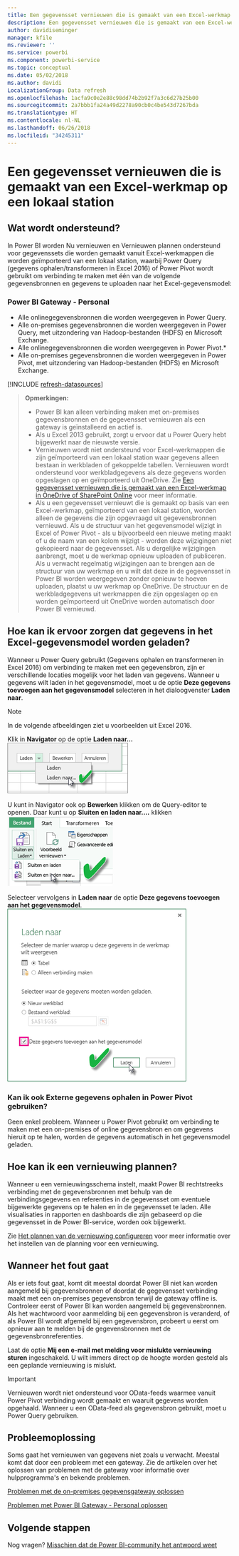 ```yaml
---
title: Een gegevensset vernieuwen die is gemaakt van een Excel-werkmap - lokaal
description: Een gegevensset vernieuwen die is gemaakt van een Excel-werkmap op een lokaal station
author: davidiseminger
manager: kfile
ms.reviewer: ''
ms.service: powerbi
ms.component: powerbi-service
ms.topic: conceptual
ms.date: 05/02/2018
ms.author: davidi
LocalizationGroup: Data refresh
ms.openlocfilehash: 1acfa9c0e2e88c98dd74b2b92f7a3c6d27b25b00
ms.sourcegitcommit: 2a7bbb1fa24a49d2278a90cb0c4be543d7267bda
ms.translationtype: HT
ms.contentlocale: nl-NL
ms.lasthandoff: 06/26/2018
ms.locfileid: "34245311"
---
```

# <a name="refresh-a-dataset-created-from-an-excel-workbook-on-a-local-drive"></a>Een gegevensset vernieuwen die is gemaakt van een Excel-werkmap op een lokaal station
## <a name="whats-supported"></a>Wat wordt ondersteund?
In Power BI worden Nu vernieuwen en Vernieuwen plannen ondersteund voor gegevenssets die worden gemaakt vanuit Excel-werkmappen die worden geïmporteerd van een lokaal station, waarbij Power Query (gegevens ophalen/transformeren in Excel 2016) of Power Pivot wordt gebruikt om verbinding te maken met één van de volgende gegevensbronnen en gegevens te uploaden naar het Excel-gegevensmodel:  

### <a name="power-bi-gateway---personal"></a>Power BI Gateway - Personal
* Alle onlinegegevensbronnen die worden weergegeven in Power Query.
* Alle on-premises gegevensbronnen die worden weergegeven in Power Query, met uitzondering van Hadoop-bestanden (HDFS) en Microsoft Exchange.
* Alle onlinegegevensbronnen die worden weergegeven in Power Pivot.\*
* Alle on-premises gegevensbronnen die worden weergegeven in Power Pivot, met uitzondering van Hadoop-bestanden (HDFS) en Microsoft Exchange.

<!-- Refresh Data sources-->
[!INCLUDE [refresh-datasources](./includes/refresh-datasources.md)]

> **Opmerkingen:**  
> 
> * Power BI kan alleen verbinding maken met on-premises gegevensbronnen en de gegevensset vernieuwen als een gateway is geïnstalleerd en actief is.
> * Als u Excel 2013 gebruikt, zorgt u ervoor dat u Power Query hebt bijgewerkt naar de nieuwste versie.
> * Vernieuwen wordt niet ondersteund voor Excel-werkmappen die zijn geïmporteerd van een lokaal station waar gegevens alleen bestaan in werkbladen of gekoppelde tabellen. Vernieuwen wordt ondersteund voor werkbladgegevens als deze gegevens worden opgeslagen op en geïmporteerd uit OneDrive. Zie [Een gegevensset vernieuwen die is gemaakt van een Excel-werkmap in OneDrive of SharePoint Online](refresh-excel-file-onedrive.md) voor meer informatie.
> * Als u een gegevensset vernieuwt die is gemaakt op basis van een Excel-werkmap, geïmporteerd van een lokaal station, worden alleen de gegevens die zijn opgevraagd uit gegevensbronnen vernieuwd. Als u de structuur van het gegevensmodel wijzigt in Excel of Power Pivot - als u bijvoorbeeld een nieuwe meting maakt of u de naam van een kolom wijzigt - worden deze wijzigingen niet gekopieerd naar de gegevensset. Als u dergelijke wijzigingen aanbrengt, moet u de werkmap opnieuw uploaden of publiceren. Als u verwacht regelmatig wijzigingen aan te brengen aan de structuur van uw werkmap en u wilt dat deze in de gegevensset in Power BI worden weergegeven zonder opnieuw te hoeven uploaden, plaatst u uw werkmap op OneDrive. De structuur en de werkbladgegevens uit werkmappen die zijn opgeslagen op en worden geïmporteerd uit OneDrive worden automatisch door Power BI vernieuwd.
> 
> 

## <a name="how-do-i-make-sure-data-is-loaded-to-the-excel-data-model"></a>Hoe kan ik ervoor zorgen dat gegevens in het Excel-gegevensmodel worden geladen?
Wanneer u Power Query gebruikt (Gegevens ophalen en transformeren in Excel 2016) om verbinding te maken met een gegevensbron, zijn er verschillende locaties mogelijk voor het laden van gegevens. Wanneer u gegevens wilt laden in het gegevensmodel, moet u de optie **Deze gegevens toevoegen aan het gegevensmodel** selecteren in het dialoogvenster **Laden naar**.

> [!NOTE]
> In de volgende afbeeldingen ziet u voorbeelden uit Excel 2016.
> 
> 

Klik in **Navigator** op de optie **Laden naar...**  
    ![](media/refresh-excel-file-local-drive/refresh_loadtodm_1.png)

U kunt in Navigator ook op **Bewerken** klikken om de Query-editor te openen. Daar kunt u op **Sluiten en laden naar....** klikken  
    ![](media/refresh-excel-file-local-drive/refresh_loadtodm_2.png)

Selecteer vervolgens in **Laden naar** de optie **Deze gegevens toevoegen aan het gegevensmodel**.  
    ![](media/refresh-excel-file-local-drive/refresh_loadtodm_3.png)

### <a name="what-if-i-use-get-external-data-in-power-pivot"></a>Kan ik ook Externe gegevens ophalen in Power Pivot gebruiken?
Geen enkel probleem. Wanneer u Power Pivot gebruikt om verbinding te maken met een on-premises of online gegevensbron en om gegevens hieruit op te halen, worden de gegevens automatisch in het gegevensmodel geladen.

## <a name="how-do-i-schedule-refresh"></a>Hoe kan ik een vernieuwing plannen?
Wanneer u een vernieuwingsschema instelt, maakt Power BI rechtstreeks verbinding met de gegevensbronnen met behulp van de verbindingsgegevens en referenties in de gegevensset om eventuele bijgewerkte gegevens op te halen en in de gegevensset te laden. Alle visualisaties in rapporten en dashboards die zijn gebaseerd op die gegevensset in de Power BI-service, worden ook bijgewerkt.

Zie [Het plannen van de vernieuwing configureren](refresh-scheduled-refresh.md) voor meer informatie over het instellen van de planning voor een vernieuwing.

## <a name="when-things-go-wrong"></a>Wanneer het fout gaat
Als er iets fout gaat, komt dit meestal doordat Power BI niet kan worden aangemeld bij gegevensbronnen of doordat de gegevensset verbinding maakt met een on-premises gegevensbron terwijl de gateway offline is. Controleer eerst of Power BI kan worden aangemeld bij gegevensbronnen. Als het wachtwoord voor aanmelding bij een gegevensbron is veranderd, of als Power BI wordt afgemeld bij een gegevensbron, probeert u eerst om opnieuw aan te melden bij de gegevensbronnen met de gegevensbronreferenties.

Laat de optie **Mij een e-mail met melding voor mislukte vernieuwing sturen** ingeschakeld. U wilt immers direct op de hoogte worden gesteld als een geplande vernieuwing is mislukt.

>[!IMPORTANT]
>Vernieuwen wordt niet ondersteund voor OData-feeds waarmee vanuit Power Pivot verbinding wordt gemaakt en waaruit gegevens worden opgehaald. Wanneer u een OData-feed als gegevensbron gebruikt, moet u Power Query gebruiken.

## <a name="troubleshooting"></a>Probleemoplossing
Soms gaat het vernieuwen van gegevens niet zoals u verwacht. Meestal komt dat door een probleem met een gateway. Zie de artikelen over het oplossen van problemen met de gateway voor informatie over hulpprogramma's en bekende problemen.

[Problemen met de on-premises gegevensgateway oplossen](service-gateway-onprem-tshoot.md)

[Problemen met Power BI Gateway - Personal oplossen](service-admin-troubleshooting-power-bi-personal-gateway.md)

## <a name="next-steps"></a>Volgende stappen
Nog vragen? [Misschien dat de Power BI-community het antwoord weet](http://community.powerbi.com/)

